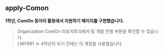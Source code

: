## apply-Comon
**1학년, ComOn 동아리 활동에서 지원하기 페이지를 구현했습니다.**
> Organization ComOn 리포지토리에서 팀 개발 진행 부분을 확인할 수 있습니다. <br />
> LMY991 => 4학년이 되기 전에는 이 계정을 사용했습니다. 
